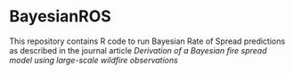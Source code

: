 # BayesianROS

This repository contains R code to run Bayesian Rate of Spread predictions as described in the journal article _Derivation of a Bayesian fire spread model using large-scale wildfire observations_
